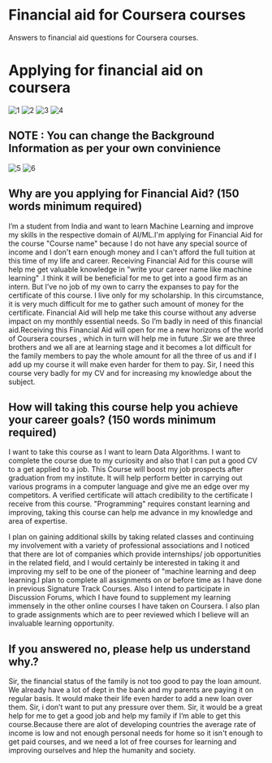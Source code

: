 # Financial aid for Coursera courses
Answers to financial aid questions for Coursera courses.
# Applying for financial aid on coursera 
![1](https://github.com/abdelrahmaan/Financial-aid-on-coursera-/blob/master/images/1-2.png)
![2](https://github.com/abdelrahmaan/Financial-aid-on-coursera-/blob/master/images/3.png)
![3](https://github.com/abdelrahmaan/Financial-aid-on-coursera-/blob/master/images/4.png)
![4](https://github.com/abdelrahmaan/Financial-aid-on-coursera-/blob/master/images/5.png)
## NOTE : You can change the Background Information as per your own convinience  
![5](https://github.com/abdelrahmaan/Financial-aid-on-coursera-/blob/master/images/6.png)
![6](https://github.com/abdelrahmaan/Financial-aid-on-coursera-/blob/master/images/7.png)


## Why are you applying for Financial Aid? (150 words minimum required)
 I’m a student from India and want to learn Machine Learning and improve my skills in the respective domain of AI/ML.I'm applying for Financial Aid for the course "Course name" because I do not have any special source of income and I don't earn enough money and I can't afford the full tuition at this time of my life and career.
Receiving Financial Aid for this course will help me get valuable knowledge in "write your career name like machine learning" .I think it will be beneficial for me to get into a good firm as an intern. But I’ve no job of my own to carry the expanses to pay for the certificate of this course. I live only for my scholarship. In this circumstance, it is very much difficult for me to gather such amount of money for the certificate. Financial Aid will help me take this course without any adverse impact on my monthly essential needs. So I’m badly in need of this financial aid.Receiving this Financial Aid will open for me a new horizons of the world of Coursera courses , which in turn will help me in future .Sir we are three brothers and we all are at learning stage and it becomes a lot difficult for the family members to pay the whole amount for all the three of us and if I add up my course it will make even harder for them to pay. Sir, I need this course very badly for my CV and for increasing my knowledge about the subject.

## How will taking this course help you achieve your career goals? (150 words minimum required)
I want to take this course as I want to learn Data Algorithms. I want to complete the course due to my curiosity and also that I can put a good CV to a get applied to a job. This Course will boost my job prospects after graduation from my institute. It will help perform better in carrying out various programs in a computer language and give me an edge over my competitors. A verified certificate will attach credibility to the certificate I receive from this course.
"Programming" requires constant learning and improving, taking this course can help me advance in my knowledge and area of expertise.

I plan on gaining additional skills by taking related classes and continuing my involvement with a variety of professional associations and I noticed that there are lot of companies which provide  internships/ job opportunities in the related field, and I would certainly be interested in taking it and improving my self to be one of the pioneer of "machine learning and deep learning.I plan to complete all assignments on or before time as I have done in previous Signature Track Courses. Also I intend to participate in Discussion Forums, which I have found to supplement my learning immensely in the other online courses I have taken on Coursera. I also plan to grade assignments which are to peer reviewed which I believe will an invaluable learning opportunity.

## If you answered no, please help us understand why.?
Sir, the financial status of the family is not too good to pay the loan amount. We already have a lot of dept in the bank and my parents are paying it on regular basis. It would make their life even harder to add a new loan over them. Sir, i don’t want to put any pressure over them. Sir, it would be a great help for me to get a good job and help my family if I’m able to get this course.Because there are alot of developing countries the average rate of income is low and not enough personal needs for home so it isn't enough to get paid courses, and we need a lot of free courses for learning and improving ourselves and hlep the humanity and society.
